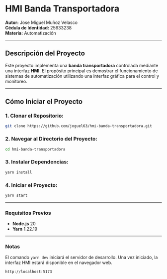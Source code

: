# HMI Banda Transportadora

**Autor:** Jose Miguel Muñoz Velasco  
**Cédula de Identidad:** 25633238  
**Materia:** Automatización

---

## Descripción del Proyecto

Este proyecto implementa una **banda transportadora** controlada mediante una interfaz **HMI**. El propósito principal es demostrar el funcionamiento de sistemas de automatización utilizando una interfaz gráfica para el control y monitoreo.

---

## Cómo Iniciar el Proyecto

### 1. Clonar el Repositorio:

```bash
git clone https://github.com/joguel63/hmi-banda-transportadora.git
```

### 2. Navegar al Directorio del Proyecto:

```bash
cd hmi-banda-transportadora
```

### 3. Instalar Dependencias:

```bash
yarn install
```

### 4. Iniciar el Proyecto:

```bash
yarn start
```

---

### Requisitos Previos

- **Node.js** 20
- **Yarn** 1.22.19

---

### Notas

El comando `yarn dev` iniciará el servidor de desarrollo. Una vez iniciado, la interfaz HMI estará disponible en el navegador web.

```plaintext
http://localhost:5173
```
